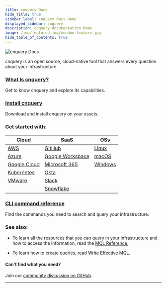 ```yaml
---
title: cnquery Docs
hide_title: true
sidebar_label: cnquery Docs Home
displayed_sidebar: cnquery
description: cnquery documentation home
image: /img/featured_img/mondoo-feature.jpg
hide_table_of_contents: true
---
```


![cnquery Docs](/img/cnquery/cnquery-logo.png)

cnquery is an open source, cloud-native tool that answers every question about your infrastructure.

### [What Is cnquery?](/cnquery/cnquery-about/)

Get to know cnquery and explore its capabilities.

### [Install cnquery](/cnquery/)

Download and install cnquery on your assets.

### Get started with:

| **Cloud**    | **SaaS**         | **OSs** |
|--------------|------------------|---------|
| [AWS](/cnquery/cloud/aws/)          | [GitHub](/cnquery/saas/github/)           | [Linux](/cnquery/cnquery-oper/cnquery-linux-intro)   |
| [Azure](/cnquery/cloud/azure/)        | [Google Workspace](/cnquery/saas/google_workspace/)| [macOS](/cnquery/cnquery-oper/cnquery-macos-intro)   |
| [Google Cloud](/cnquery/cloud/gcp/) | [Microsoft 365](/cnquery/saas/ms365/)    | [Windows](/cnquery/cnquery-oper/cnquery-windows-intro) |
| [Kubernetes](/cnquery/cloud/k8s/)   | [Okta](/cnquery/saas/okta/)             |         |
| [VMware](/cnquery/cloud/k8s/)       | [Slack](/cnquery/saas/slack/)            |         |
|              | [Snowflake](/cnquery/saas/snowflake/)        |         |


### [CLI command reference](/cnquery/cli/cnquery/)

Find the commands you need to search and query your infrastructure.

### See also:

- To learn all the resources that you can query in your infrastructure and how to access the information, read the [MQL Reference](/mql/resources/),

- To learn how to create queries, read [Write Effective MQL](/mql/mql.write).

#### Can't find what you need?

Join our [community discussion on GitHub](https://github.com/orgs/mondoohq/discussions).

---
